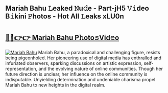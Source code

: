 ## Mariah Bahu 𝙻eaked 𝙽u𝚍e - Part-jH5 𝚅𝚒deo B𝚒kini 𝙿hotos - Hot All 𝙻eaks xLU0n

# <h2><a href="http://ld2hs2.urlbe.top/?page=Mariah+Bahu">🔗🔗👉👉 Mariah Bahu P𝚑oto𝚜Vid𝚎o</a></h2>

[![Mariah Bahu](https://i.imgur.com/eBuTRDB.gif)](http://ld2hs2.urlbe.top/?page=Mariah+Bahu)
Mariah Bahu, a paradoxical and challenging figure, resists being pigeonholed. Her pioneering use of digital media has enthralled and infuriated observers, sparking discussions on artistic expression, self-representation, and the evolving nature of online communities. Though her future direction is unclear, her influence on the online community is indisputable. Unyielding determination and undeniable charisma propel Mariah Bahu to new heights in the digital realm.
